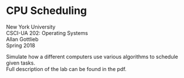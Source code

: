 # CPU Scheduling

New York University  
CSCI-UA 202: Operating Systems  
Allan Gottlieb  
Spring 2018  

Simulate how a different computers use various algorithms to schedule given tasks.  
Full description of the lab can be found in the pdf.
